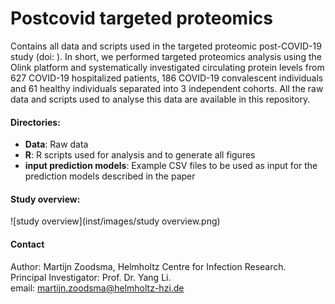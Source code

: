 # Postcovid targeted proteomics
Contains all data and scripts used in the targeted proteomic post-COVID-19 study (doi: ). In short, we performed targeted proteomics analysis using the Olink platform and systematically investigated circulating protein levels from 627 COVID-19 hospitalized patients, 186 COVID-19 convalescent individuals and 61 healthy individuals separated into 3 independent cohorts. All the raw data and scripts used to analyse this data are available in this repository.


#### Directories:
<ul>
<li><strong>Data</strong>: Raw data</li>
<li><strong>R</strong>: R scripts used for analysis and to generate all figures</li>
<li><strong>input prediction models</strong>: Example CSV files to be used as input for the prediction models described in the paper</li>

</ul>


#### Study overview:
![study overview](inst/images/study overview.png)

#### Contact
Author: Martijn Zoodsma, Helmholtz Centre for Infection Research.  
Principal Investigator: Prof. Dr. Yang Li.  
email: martijn.zoodsma@helmholtz-hzi.de

